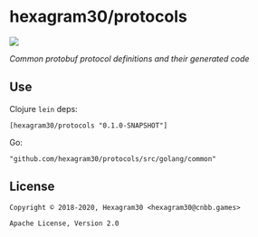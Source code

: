 # hexagram30/protocols

[![][logo]][logo-large]

*Common protobuf protocol definitions and their generated code*



## Use

Clojure `lein` deps:
```
[hexagram30/protocols "0.1.0-SNAPSHOT"]
```

Go:
```
"github.com/hexagram30/protocols/src/golang/common"
```

## License

```
Copyright © 2018-2020, Hexagram30 <hexagram30@cnbb.games>

Apache License, Version 2.0
```

<!-- Named page links below: /-->

[logo]: https://raw.githubusercontent.com/hexagram30/resources/master/branding/logo/h30-logo-2-long-with-text-x695.png
[logo-large]: https://raw.githubusercontent.com/hexagram30/resources/master/branding/logo/h30-logo-2-long-with-text-x3440.png
